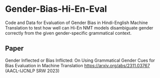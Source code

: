 # Gender-Bias-Hi-En-Eval
Code and Data for Evaluation of Gender Bias in Hindi-English Machine Translation to test how well can Hi-En NMT models disambiguate gender correctly from the given gender-specific grammatical context.

## Paper

Gender Inflected or Bias Inflicted: On Using Grammatical Gender Cues for Bias Evaluation in Machine Translation
https://arxiv.org/abs/2311.03767 (AACL-IJCNLP SRW 2023)
